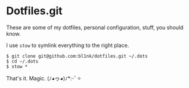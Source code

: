 Dotfiles.git
============

These are some of my dotfiles, personal configuration, stuff, you should know.

I use `stow` to symlink everything to the right place.

	$ git clone git@github.com:bl1nk/dotfiles.git ~/.dots
	$ cd ~/.dots
	$ stow *

That's it. Magic. (ﾉ◕ヮ◕)ﾉ*:･ﾟ✧

